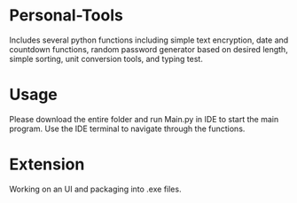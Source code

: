 # Personal-Tools
Includes several python functions including simple text encryption, date and countdown functions, random password generator based on desired length, simple sorting, unit conversion tools, and typing test. 

# Usage
Please download the entire folder and run Main.py in IDE to start the main program. Use the IDE terminal to navigate through the functions. 

# Extension
Working on an UI and packaging into .exe files. 

